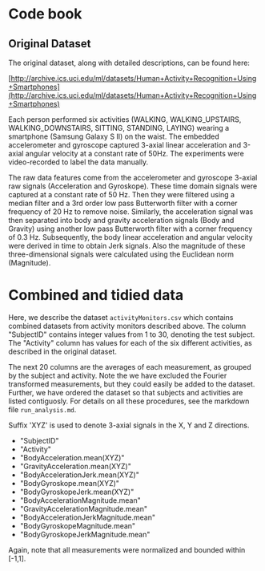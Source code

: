 # Code book

## Original Dataset
The original dataset, along with detailed descriptions, can be found here:

[http://archive.ics.uci.edu/ml/datasets/Human+Activity+Recognition+Using+Smartphones](http://archive.ics.uci.edu/ml/datasets/Human+Activity+Recognition+Using+Smartphones)

Each person performed six activities (WALKING, WALKING_UPSTAIRS, WALKING_DOWNSTAIRS, SITTING, STANDING, LAYING) wearing a smartphone (Samsung Galaxy S II) on the waist. The embedded accelerometer and gyroscope captured 3-axial linear acceleration and 3-axial angular velocity at a constant rate of 50Hz. The experiments were video-recorded to label the data manually.

The raw data features come from the accelerometer and gyroscope 3-axial raw signals (Acceleration and Gyroskope). These time domain signals were captured at a constant rate of 50 Hz. Then they were filtered using a median filter and a 3rd order low pass Butterworth filter with a corner frequency of 20 Hz to remove noise. Similarly, the acceleration signal was then separated into body and gravity acceleration signals (Body and Gravity) using another low pass Butterworth filter with a corner frequency of 0.3 Hz. Subsequently, the body linear acceleration and angular velocity were derived in time to obtain Jerk signals. Also the magnitude of these three-dimensional signals were calculated using the Euclidean norm (Magnitude). 

# Combined and tidied data

Here, we describe the dataset `activityMonitors.csv` which contains combined datasets from activity monitors described above. The column "SubjectID" contains integer values from 1 to 30, denoting the test subject. The "Activity" column has values for each of the six different activities, as described in the original dataset.

The next 20 columns are the averages of each measurement, as grouped by the subject and activity. Note the we have excluded the Fourier transformed measurements, but they could easily be added to the dataset. Further, we have ordered the dataset so that subjects and activities are listed contiguosly. For details on all these procedures, see the markdown file `run_analysis.md`.

Suffix 'XYZ' is used to denote 3-axial signals in the X, Y and Z directions.

* "SubjectID"
* "Activity"
* "BodyAcceleration.mean(XYZ)"
* "GravityAcceleration.mean(XYZ)"
* "BodyAccelerationJerk.mean(XYZ)"
* "BodyGyroskope.mean(XYZ)"
* "BodyGyroskopeJerk.mean(XYZ)"
* "BodyAccelerationMagnitude.mean"
* "GravityAccelerationMagnitude.mean"
* "BodyAccelerationJerkMagnitude.mean"
* "BodyGyroskopeMagnitude.mean"
* "BodyGyroskopeJerkMagnitude.mean"

Again, note that all measurements were normalized and bounded within [-1,1].